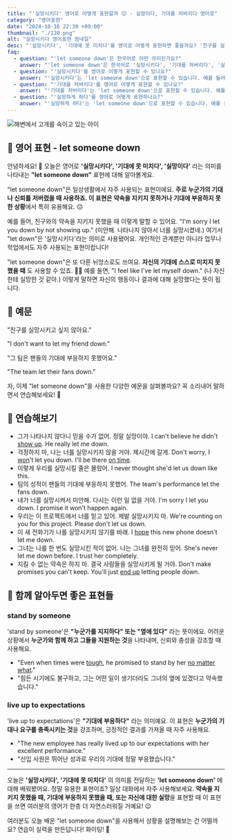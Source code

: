 ```yaml
---
title: "'실망시키다' 영어로 어떻게 표현할까 😔 - 실망이다, 기대를 저버리다 영어로"
category: "영어표현"
date: "2024-10-16 22:30 +09:00"
thumbnail: "./120.png"
alt: "실망시키다 영어표현 썸네일"
desc: "'실망시키다', '기대에 못 미치다'를 영어로 어떻게 표현하면 좋을까요? '친구를 실망시키고 싶지 않아요.', '그 팀은 팬들의 기대에 부응하지 못했어요.' 등을 영어로 표현하는 법을 배워봅시다. 다양한 예문을 통해서 연습하고 본인의 표현으로 만들어 보세요."
faq:
  - question: "'let someone down'은 한국어로 어떤 의미인가요?"
    answer: "'let someone down'은 한국어로 '실망시키다', '기대를 저버리다', '실망하게 하다' 등으로 번역될 수 있습니다. 누군가의 기대를 충족시키지 못할 때 사용됩니다."
  - question: "'실망시키다'를 영어로 어떻게 표현할 수 있나요?"
    answer: "'실망시키다'는 'let someone down'으로 표현할 수 있습니다. 예를 들어, '그의 약속을 지키지 못해 나를 실망시켰다'는 'He let me down by not keeping his promise'로 말할 수 있습니다."
  - question: "'기대를 저버리다'를 영어로 어떻게 표현할 수 있나요?"
    answer: "'기대를 저버리다'는 'let someone down'으로 표현할 수 있습니다. 예를 들어, '너는 나의 기대를 저버렸다'는 'You let me down'으로 말할 수 있습니다."
  - question: "'실망하게 하다'를 영어로 어떻게 표현하나요?"
    answer: "'실망하게 하다'는 'let someone down'으로 표현할 수 있습니다. 예를 들어, '그는 나를 실망하게 했다'는 'He let me down'으로 표현할 수 있습니다."
---
```


![해변에서 고개를 숙이고 있는 아이](./120-1.jpg)

## 🌟 영어 표현 - let someone down

안녕하세요! 👋 오늘은 영어로 **'실망시키다', '기대에 못 미치다', '실망이다'** 라는 의미를 나타내는 **"let someone down"** 표현에 대해 알아볼게요.

"let someone down"은 일상생활에서 자주 사용되는 표현이에요. **주로 누군가의 기대나 신뢰를 저버렸을 때 사용하죠. 이 표현은 약속을 지키지 못하거나 기대에 부응하지 못한 상황**에서 특히 유용해요. 😔

예를 들어, 친구와의 약속을 지키지 못했을 때 이렇게 말할 수 있어요. "I'm sorry I let you down by not showing up." (미안해. 나타나지 않아서 너를 실망시켰네.) 여기서 "let down"은 '실망시키다'라는 의미로 사용됐어요. 개인적인 관계뿐만 아니라 업무나 학업에서도 자주 사용되는 표현이랍니다!

"let someone down"은 또 다른 뉘앙스로도 쓰여요. **자신의 기대에 스스로 미치지 못했을 때** 도 사용할 수 있죠. 🤦‍♀️ 예를 들면, "I feel like I've let myself down." (나 자신한테 실망한 것 같아.) 이렇게 말하면 자신의 행동이나 결과에 대해 실망했다는 뜻이 됩니다.

## 📖 예문

"친구를 실망시키고 싶지 않아요."

"I don't want to let my friend down."

"그 팀은 팬들의 기대에 부응하지 못했어요."

"The team let their fans down."

자, 이제 "let someone down"을 사용한 다양한 예문을 살펴볼까요? 꼭 소리내어 말하면서 연습해보세요! 🚀

## 💬 연습해보기

<ul data-interactive-list>
  <li data-interactive-item>
    <span data-toggler>그가 나타나지 않다니 믿을 수가 없어. 정말 실망이야.</span>
    <span data-answer>I can't believe he didn't <a href="/blog/in-english/381.show-up/">show up</a>. He really let me down.</span>
  </li>
  <li data-interactive-item>
    <span data-toggler>걱정하지 마, 나는 너를 실망시키지 않을 거야. 제시간에 갈게.</span>
    <span data-answer>Don't worry, I <a href="/blog/in-english/456.win/">won</a>'t let you down. I'll be there <a href="/blog/vocab-1/043.on-time/">on time</a>.</span>
  </li>
  <li data-interactive-item>
    <span data-toggler>이렇게 우리를 실망시킬 줄은 몰랐어.</span>
    <span data-answer>I never thought she'd let us down like this.</span>
  </li>
  <li data-interactive-item>
    <span data-toggler>팀의 성적이 팬들의 기대에 부응하지 못했어.</span>
    <span data-answer>The team's performance let the fans down.</span>
  </li>
  <li data-interactive-item>
    <span data-toggler>내가 너를 실망시켜서 미안해. 다시는 이런 일 없을 거야.</span>
    <span data-answer>I'm sorry I let you down. I promise it won't happen again.</span>
  </li>
  <li data-interactive-item>
    <span data-toggler>우리는 이 프로젝트에서 너를 믿고 있어. 제발 실망시키지 마.</span>
    <span data-answer>We're counting on you for this project. Please don't let us down.</span>
  </li>
  <li data-interactive-item>
    <span data-toggler>이 새 전화기가 나를 실망시키지 않기를 바래.</span>
    <span data-answer>I <a href="/blog/성공하면-좋겠어-영어표현/">hope</a> this new phone doesn't let me down.</span>
  </li>
  <li data-interactive-item>
    <span data-toggler>그녀는 나를 한 번도 실망시킨 적이 없어. 나는 그녀를 완전히 믿어.</span>
    <span data-answer>She's never let me down before. I trust her completely.</span>
  </li>
  <li data-interactive-item>
    <span data-toggler>지킬 수 없는 약속은 하지 마. 결국 사람들을 실망시키게 될 거야.</span>
    <span data-answer>Don't make promises you can't keep. You'll just <a href="/blog/vocab-1/039.end-up/">end up</a> letting people down.</span>
  </li>
</ul>

## 🤝 함께 알아두면 좋은 표현들

### stand by someone

'stand by someone'은 **"누군가를 지지하다" 또는 "옆에 있다"** 라는 뜻이에요. 어려운 상황에서 **누군가와 함께 하고 그들을 지원하는 것**을 나타내며, 신뢰와 충성을 강조할 때 사용해요.

- "Even when times were [tough](/blog/in-english/183.tough/), he promised to stand by her [no matter what](/blog/in-english/229.no-matter-what/)."
- "힘든 시기에도 불구하고, 그는 어떤 일이 생기더라도 그녀의 옆에 있겠다고 약속했습니다."

### live up to expectations

'live up to expectations'은 **"기대에 부응하다"** 라는 의미예요. 이 표현은 **누군가의 기대나 요구를 충족시키는 것**을 강조하며, 긍정적인 결과를 가져올 때 자주 사용해요.

- "The new employee has really lived up to our expectations with her excellent performance."
- "신입 사원은 뛰어난 성과로 우리의 기대에 정말 부응했습니다."

---

오늘은 **'실망시키다', '기대에 못 미치다'** 의 의미를 전달하는 **'let someone down'** 에 대해 배워봤어요. 정말 유용한 표현이죠? 일상 대화에서 자주 사용해보세요. **약속을 지키지 못했을 때, 기대에 부응하지 못했을 때, 또는 자신에 대한 실망**을 표현할 때 이 표현을 쓰면 여러분의 영어가 한층 더 자연스러워질 거예요! 😉

여러분도 오늘 배운 "let someone down"을 사용해서 상황을 설명해보는 건 어떨까요? 연습이 실력을 만든답니다! 화이팅! 💪
